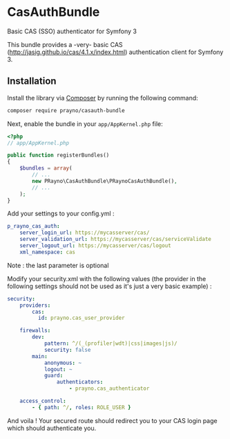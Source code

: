 # CasAuthBundle
Basic CAS (SSO) authenticator for Symfony 3

This bundle provides a -very- basic CAS (http://jasig.github.io/cas/4.1.x/index.html) authentication client for Symfony 3.

## Installation

Install the library via [Composer](https://getcomposer.org/) by
running the following command:

```bash
composer require prayno/casauth-bundle
```

Next, enable the bundle in your `app/AppKernel.php` file:

```php
<?php
// app/AppKernel.php

public function registerBundles()
{
    $bundles = array(
        // ...
        new PRayno\CasAuthBundle\PRaynoCasAuthBundle(),
        // ...
    );
}
```

Add your settings to your config.yml :
```yaml
p_rayno_cas_auth:
    server_login_url: https://mycasserver/cas/
    server_validation_url: https://mycasserver/cas/serviceValidate
    server_logout_url: https://mycasserver/cas/logout
    xml_namespace: cas
```
Note : the last parameter is optional

Modify your security.xml with the following values (the provider in the following settings should not be used as it's just a very basic example) :
```yaml
security:
    providers:
        cas:
          id: prayno.cas_user_provider

    firewalls:
        dev:
            pattern: ^/(_(profiler|wdt)|css|images|js)/
            security: false
        main:
            anonymous: ~
            logout: ~
            guard:
                authenticators:
                    - prayno.cas_authenticator

    access_control:
        - { path: ^/, roles: ROLE_USER }
  ```
  
  And voila ! Your secured route should redirect you to your CAS login page which should authenticate you.
